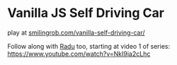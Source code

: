 # Vanilla JS Self Driving Car

play at [smilingrob.com/vanilla-self-driving-car/](https://smilingrob.com/vanilla-self-driving-car/)

Follow along with [Radu](https://www.youtube.com/channel/UC3XGlNq8O5hZlZBJlSFB4jg) too, starting at video 1 of series: https://www.youtube.com/watch?v=NkI9ia2cLhc
